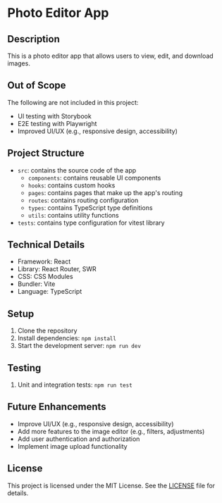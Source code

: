 # Photo Editor App

## Description

This is a photo editor app that allows users to view, edit, and download images.

## Out of Scope

The following are not included in this project:

- UI testing with Storybook
- E2E testing with Playwright
- Improved UI/UX (e.g., responsive design, accessibility)

## Project Structure

- `src`: contains the source code of the app
  - `components`: contains reusable UI components
  - `hooks`: contains custom hooks
  - `pages`: contains pages that make up the app's routing
  - `routes`: contains routing configuration
  - `types`: contains TypeScript type definitions
  - `utils`: contains utility functions
- `tests`: contains type configuration for vitest library

## Technical Details

- Framework: React
- Library: React Router, SWR
- CSS: CSS Modules
- Bundler: Vite
- Language: TypeScript

## Setup

1. Clone the repository
2. Install dependencies: `npm install`
3. Start the development server: `npm run dev`

## Testing

1. Unit and integration tests: `npm run test`

## Future Enhancements

- Improve UI/UX (e.g., responsive design, accessibility)
- Add more features to the image editor (e.g., filters, adjustments)
- Add user authentication and authorization
- Implement image upload functionality

## License

This project is licensed under the MIT License. See the [LICENSE](LICENSE) file for details.
